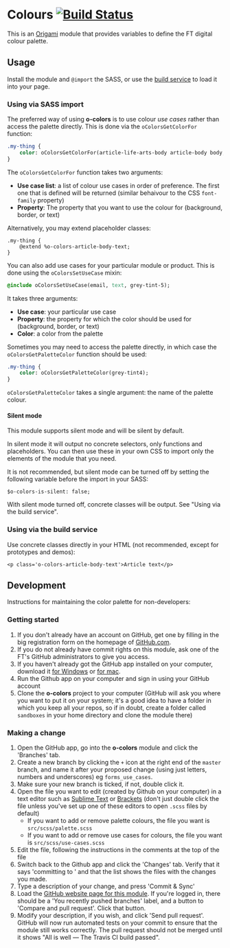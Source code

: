 # Colours [![Build Status](https://travis-ci.org/Financial-Times/o-colors.png?branch=master)](https://travis-ci.org/Financial-Times/o-colors)

This is an [Origami](http://financial-times.github.io/ft-origami/) module that provides variables to define the FT digital colour palette.

## Usage

Install the module and `@import` the SASS, or use the [build service](http://financial-times.github.io/ft-origami/docs/developer-guide/build-service) to load it into your page.

### Using via SASS import

The preferred way of using __o-colors__ is to use colour _use cases_ rather than access the palette directly. This is done via the `oColorsGetColorFor` function:

```sass
.my-thing {
    color: oColorsGetColorFor(article-life-arts-body article-body body, text);
}
```

The `oColorsGetColorFor` function takes two arguments:

* **Use case list**: a list of colour use cases in order of preference.  The first one that is defined will be returned (similar behaivour to the CSS `font-family` property)
* **Property**: The property that you want to use the colour for (background, border, or text)

Alternatively, you may extend placeholder classes:

    .my-thing {
    	@extend %o-colors-article-body-text;
    }
    
You can also add use cases for your particular module or product. This is done using the `oColorsSetUseCase` mixin:

```sass
@include oColorsSetUseCase(email, text, grey-tint-5);
```

It takes three arguments:

* **Use case**: your particular use case
* **Property**: the property for which the color should be used for (background, border, or text)
* **Color**: a color from the palette

Sometimes you may need to access the palette directly, in which case the `oColorsGetPaletteColor` function should be used:

```sass
.my-thing {
    color: oColorsGetPaletteColor(grey-tint4);
}
```

`oColorsGetPaletteColor` takes a single argument: the name of the palette colour.

#### Silent mode

This module supports silent mode and will be silent by default.

In silent mode it will output no concrete selectors, only functions and placeholders. You can then use these in your own CSS to import only the elements of the module that you need.

It is not recommended, but silent mode can be turned off by setting the following variable before the import in your SASS:

    $o-colors-is-silent: false;
    
With silent mode turned off, concrete classes will be output. See "Using via the build service".

### Using via the build service

Use concrete classes directly in your HTML (not recommended, except for prototypes and demos):

    <p class='o-colors-article-body-text'>Article text</p>


## Development

Instructions for maintaining the color palette for non-developers:

### Getting started

1. If you don't already have an account on GitHub, get one by filling in the big registration form on the homepage of [GitHub.com](http://github.com).
1. If you do not already have commit rights on this module, ask one of the FT's GitHub administrators to give you access.
1. If you haven't already got the GitHub app installed on your computer, download it [for Windows](http://windows.github.com/) or [for mac](http://mac.github.com/).
1. Run the Github app on your computer and sign in using your GitHub account
1. Clone the **o-colors** project to your computer (GitHub will ask you where you want to put it on your system; it's a good idea to have a folder in which you keep all your repos, so if in doubt, create a folder called `sandboxes` in your home directory and clone the module there)

### Making a change

1. Open the GitHub app, go into the **o-colors** module and click the 'Branches' tab.
1. Create a new branch by clicking the `+` icon at the right end of the `master` branch, and name it after your proposed change (using just letters, numbers and underscores) eg `forms_use_cases`.
1. Make sure your new branch is ticked, if not, double click it.
1. Open the file you want to edit (created by Github on your computer) in a text editor such as [Sublime Text](http://www.sublimetext.com/) or [Brackets](http://brackets.io/) (don't just double click the file unless you've set up one of these editors to open `.scss` files by default)
	* If you want to add or remove palette colours, the file you want is `src/scss/palette.scss`
	* If you want to add or remove use cases for colours, the file you want is `src/scss/use-cases.scss`
1. Edit the file, following the instructions in the comments at the top of the file
1. Switch back to the Github app and click the 'Changes' tab.  Verify that it says 'committing to <your new branch name>' and that the list shows the files with the changes you made.
1. Type a description of your change, and press 'Commit & Sync'
1. Load the [GitHub website page for this module](https://github.com/Financial-Times/o-colors).  If you're logged in, there should be a 'You recently pushed branches' label, and a button to 'Compare and pull request'.  Click that button.
1. Modify your description, if you wish, and click 'Send pull request'.  GitHub will now run automated tests on your commit to ensure that the module still works correctly.  The pull request should not be merged until it shows "All is well — The Travis CI build passed".
